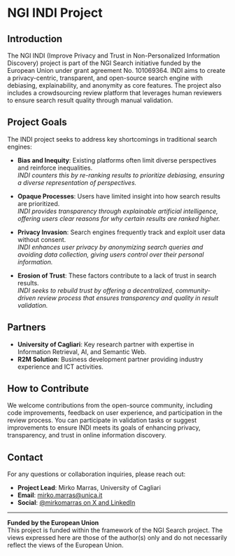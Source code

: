 # NGI INDI Project

## Introduction

The NGI INDI (Improve Privacy and Trust in Non-Personalized Information Discovery) project is part of the NGI Search initiative funded by the European Union under grant agreement No. 101069364. INDI aims to create a privacy-centric, transparent, and open-source search engine with debiasing, explainability, and anonymity as core features. The project also includes a crowdsourcing review platform that leverages human reviewers to ensure search result quality through manual validation.

## Project Goals

The INDI project seeks to address key shortcomings in traditional search engines:

- **Bias and Inequity**: Existing platforms often limit diverse perspectives and reinforce inequalities.  
  *INDI counters this by re-ranking results to prioritize debiasing, ensuring a diverse representation of perspectives.*

- **Opaque Processes**: Users have limited insight into how search results are prioritized.  
  *INDI provides transparency through explainable artificial intelligence, offering users clear reasons for why certain results are ranked higher.*

- **Privacy Invasion**: Search engines frequently track and exploit user data without consent.  
  *INDI enhances user privacy by anonymizing search queries and avoiding data collection, giving users control over their personal information.*

- **Erosion of Trust**: These factors contribute to a lack of trust in search results.  
  *INDI seeks to rebuild trust by offering a decentralized, community-driven review process that ensures transparency and quality in result validation.*

## Partners

- **University of Cagliari**: Key research partner with expertise in Information Retrieval, AI, and Semantic Web.
- **R2M Solution**: Business development partner providing industry experience and ICT activities.

## How to Contribute

We welcome contributions from the open-source community, including code improvements, feedback on user experience, and participation in the review process. You can participate in validation tasks or suggest improvements to ensure INDI meets its goals of enhancing privacy, transparency, and trust in online information discovery.

## Contact

For any questions or collaboration inquiries, please reach out:

- **Project Lead**: Mirko Marras, University of Cagliari  
- **Email**: mirko.marras@unica.it  
- **Social**: [@mirkomarras on X and LinkedIn](https://x.com/mirkomarras)

---

**Funded by the European Union**  
This project is funded within the framework of the NGI Search project. The views expressed here are those of the author(s) only and do not necessarily reflect the views of the European Union.

